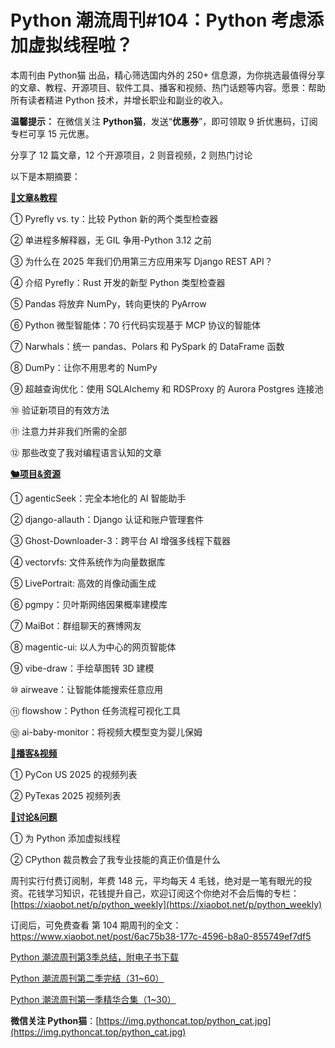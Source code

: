 # Python 潮流周刊#104：Python 考虑添加虚拟线程啦？

本周刊由 Python猫 出品，精心筛选国内外的 250+ 信息源，为你挑选最值得分享的文章、教程、开源项目、软件工具、播客和视频、热门话题等内容。愿景：帮助所有读者精进 Python 技术，并增长职业和副业的收入。

**温馨提示：** 在微信关注 **Python猫**，发送“**优惠券**”，即可领取 9 折优惠码，订阅专栏可享 15 元优惠。

分享了 12 篇文章，12 个开源项目，2 则音视频，2 则热门讨论

以下是本期摘要： 

**[🦄文章&教程](https://xiaobot.net/p/python_weekly)**


① Pyrefly vs. ty：比较 Python 新的两个类型检查器

② 单进程多解释器，无 GIL 争用-Python 3.12 之前

③ 为什么在 2025 年我们仍用第三方应用来写 Django REST API？

④ 介绍 Pyrefly：Rust 开发的新型 Python 类型检查器

⑤ Pandas 将放弃 NumPy，转向更快的 PyArrow

⑥ Python 微型智能体：70 行代码实现基于 MCP 协议的智能体

⑦ Narwhals：统一 pandas、Polars 和 PySpark 的 DataFrame 函数

⑧ DumPy：让你不用思考的 NumPy

⑨ 超越查询优化：使用 SQLAlchemy 和 RDSProxy 的 Aurora Postgres 连接池

⑩ 验证新项目的有效方法

⑪ 注意力并非我们所需的全部

⑫ 那些改变了我对编程语言认知的文章

**[🐿️项目&资源](https://xiaobot.net/p/python_weekly)**


① agenticSeek：完全本地化的 AI 智能助手

② django-allauth：Django 认证和账户管理套件

③ Ghost-Downloader-3：跨平台 AI 增强多线程下载器

④ vectorvfs: 文件系统作为向量数据库

⑤ LivePortrait: 高效的肖像动画生成

⑥ pgmpy：贝叶斯网络因果概率建模库

⑦ MaiBot：群组聊天的赛博网友

⑧ magentic-ui: 以人为中心的网页智能体

⑨ vibe-draw：手绘草图转 3D 建模

⑩ airweave：让智能体能搜索任意应用

⑪ flowshow：Python 任务流程可视化工具

⑫ ai-baby-monitor：将视频大模型变为婴儿保姆

**[🐢播客&视频](https://xiaobot.net/p/python_weekly)**


① PyCon US 2025 的视频列表

② PyTexas 2025 视频列表

**[🥂讨论&问题](https://xiaobot.net/p/python_weekly)**


① 为 Python 添加虚拟线程

② CPython 裁员教会了我专业技能的真正价值是什么



周刊实行付费订阅制，年费 148 元，平均每天 4 毛钱，绝对是一笔有眼光的投资。花钱学习知识，花钱提升自己，欢迎订阅这个你绝对不会后悔的专栏：[https://xiaobot.net/p/python_weekly](https://xiaobot.net/p/python_weekly)

订阅后，可免费查看 第 104 期周刊的全文：https://www.xiaobot.net/post/6ac75b38-177c-4596-b8a0-855749ef7df5

[Python 潮流周刊第3季总结，附电子书下载](https://pythoncat.top/posts/2025-04-20-sweekly)

[Python 潮流周刊第二季完结（31~60）](https://pythoncat.top/posts/2025-04-20-iweekly)

[Python 潮流周刊第一季精华合集（1~30）](https://pythoncat.top/posts/2023-12-11-weekly)

**微信关注 Python猫**：[https://img.pythoncat.top/python_cat.jpg](https://img.pythoncat.top/python_cat.jpg)

